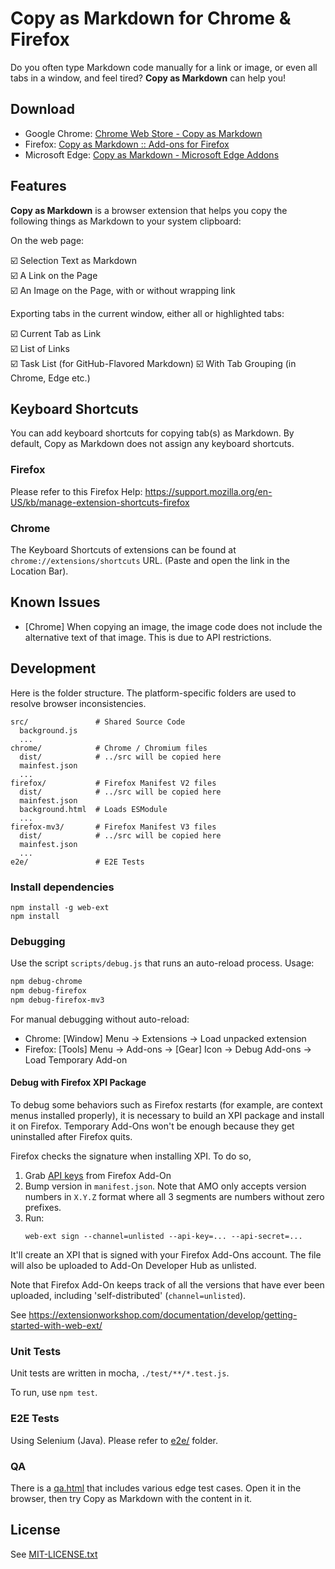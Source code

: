 # Copy as Markdown for Chrome & Firefox

Do you often type Markdown code manually for a link or image, or even all tabs in a window, and feel tired? **Copy as Markdown** can help you!

## Download

* Google Chrome: [Chrome Web Store - Copy as Markdown](https://chrome.google.com/webstore/detail/copy-as-markdown/fkeaekngjflipcockcnpobkpbbfbhmdn)
* Firefox: [Copy as Markdown :: Add-ons for Firefox](https://addons.mozilla.org/firefox/addon/copy-as-markdown/)
* Microsoft Edge: [Copy as Markdown - Microsoft Edge Addons](https://microsoftedge.microsoft.com/addons/detail/copy-as-markdown/cbbdkefgbfifiljnnklfhnhcnlmpglpd)

## Features

**Copy as Markdown** is a browser extension that helps you copy the following things as Markdown to your system clipboard:

On the web page: 

:ballot_box_with_check: Selection Text as Markdown<br>
:ballot_box_with_check: A Link on the Page<br>
:ballot_box_with_check: An Image on the Page, with or without wrapping link

Exporting tabs in the current window, either all or highlighted tabs:

:ballot_box_with_check: Current Tab as Link<br>
:ballot_box_with_check: List of Links<br>
:ballot_box_with_check: Task List (for GitHub-Flavored Markdown)<be>
:ballot_box_with_check: With Tab Grouping (in Chrome, Edge etc.)

## Keyboard Shortcuts

You can add keyboard shortcuts for copying tab(s) as Markdown. By default, Copy as Markdown does not assign any keyboard shortcuts.

### Firefox

Please refer to this Firefox Help: https://support.mozilla.org/en-US/kb/manage-extension-shortcuts-firefox

### Chrome

The Keyboard Shortcuts of extensions can be found at `chrome://extensions/shortcuts` URL. (Paste and open the link in the Location Bar).

## Known Issues

* [Chrome] When copying an image, the image code does not include the alternative text of that image. This is due to API restrictions.

## Development

Here is the folder structure. The platform-specific folders are used to resolve browser inconsistencies.

```
src/               # Shared Source Code
  background.js
  ...
chrome/            # Chrome / Chromium files
  dist/            # ../src will be copied here
  mainfest.json
  ...
firefox/           # Firefox Manifest V2 files
  dist/            # ../src will be copied here
  mainfest.json
  background.html  # Loads ESModule
  ...
firefox-mv3/       # Firefox Manifest V3 files
  dist/            # ../src will be copied here
  mainfest.json
  ...
e2e/               # E2E Tests
```  

### Install dependencies

```
npm install -g web-ext
npm install
```

### Debugging

Use the script `scripts/debug.js` that runs an auto-reload process. Usage:

```sh
npm debug-chrome
npm debug-firefox
npm debug-firefox-mv3
```

For manual debugging without auto-reload:

- Chrome: [Window] Menu -> Extensions -> Load unpacked extension
- Firefox: [Tools] Menu -> Add-ons -> [Gear] Icon -> Debug Add-ons -> Load Temporary Add-on

#### Debug with Firefox XPI Package

To debug some behaviors such as Firefox restarts (for example, are context menus installed properly),
it is necessary to build an XPI package and install it on Firefox. Temporary Add-Ons won't be enough
because they get uninstalled after Firefox quits.

Firefox checks the signature when installing XPI. To do so, 

1. Grab [API keys](https://addons.mozilla.org/en-US/developers/addon/api/key/) from Firefox Add-On
2. Bump version in `manifest.json`. Note that AMO only accepts version numbers in `X.Y.Z` format where all 3 segments are numbers without zero prefixes.
3. Run:
    ```shell
    web-ext sign --channel=unlisted --api-key=... --api-secret=...
    ```

It'll create an XPI that is signed with your Firefox Add-Ons account. The file will also be
uploaded to Add-On Developer Hub as unlisted.

Note that Firefox Add-On keeps track of all the versions that have ever been uploaded, including
'self-distributed' (`channel=unlisted`). 

See https://extensionworkshop.com/documentation/develop/getting-started-with-web-ext/

### Unit Tests

Unit tests are written in mocha, `./test/**/*.test.js`.

To run, use `npm test`.

### E2E Tests

Using Selenium (Java). Please refer to [e2e/](./e2e) folder.

### QA

There is a [qa.html](./e2e/support/pages/qa.html) that includes various edge test cases. Open it in the browser, then try Copy as Markdown with the content in it.

## License

See [MIT-LICENSE.txt](./MIT-LICENSE.txt)
